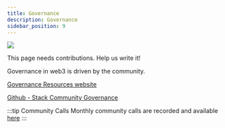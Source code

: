 ```yaml
---
title: Governance
description: Governance
sidebar_position: 9
---
```


![](/img/stacks-governance.png)

This page needs contributions. Help us write it!

Governance in web3 is driven by the community.

[Governance Resources website](https://resources.stacksgov.com)

[Github - Stack Community Governance](https://github.com/stacksgov)

:::tip Community Calls
Monthly community calls are recorded and available [here](https://www.youtube.com/playlist?list=PLg717Ri_rTnwwYjQYlc7rIP6x2FaTNn7f)
:::
